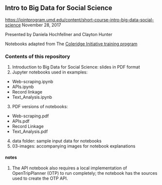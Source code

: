 ## Intro to Big Data for Social Science
https://jointprogram.umd.edu/content/short-course-intro-big-data-social-science
November 28, 2017

Presented by Daniela Hochfellner and Clayton Hunter

Notebooks adapted from The [Coleridge Initiative training program](https://coleridgeinitiative.org/training)

### Contents of this repository

1. Introduction to Big Data for Social Science: slides in PDF format
2. Jupyter notebooks used in examples:
  + Web-scraping.ipynb
  + APIs.ipynb
  + Record linkage
  + Text_Analysis.ipynb
3. PDF versions of notebooks:
  + Web-scraping.pdf
  + APIs.pdf
  + Record Linkage
  + Text_Analysis.pdf
4. data folder: sample input data for notebooks
5. 03-images: accompanying images for notebook explanations


#### notes
1. The API notebook also requires a local implementation of OpenTripPlanner (OTP) to run completely; the notebook has the sources used to create the OTP API.
